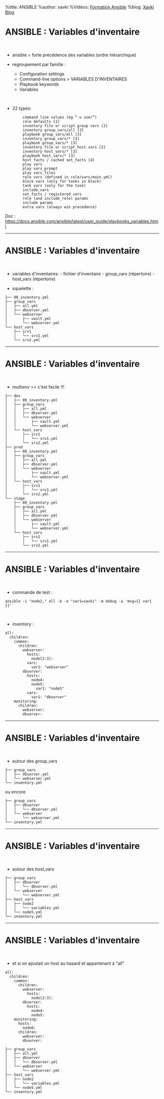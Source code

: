 %title: ANSIBLE
%author: xavki
%Vidéos: [Formation Ansible](https://www.youtube.com/playlist?list=PLn6POgpklwWoCpLKOSw3mXCqbRocnhrh-)
%blog: [Xavki Blog](https://xavki.blog)


# ANSIBLE : Variables d'inventaire



<br>

* ansible = forte précédence des variables (ordre hiérarchique)

* regroupement par famille :
    * Configuration settings
    * Command-line options 		> VARIABLES D'INVENTAIRES 
    * Playbook keywords
    * Variables

<br>

* 22 types: 

```
        command line values (eg “-u user”)
        role defaults [1]
        inventory file or script group vars [2]
        inventory group_vars/all [3]
        playbook group_vars/all [3]
        inventory group_vars/* [3]
        playbook group_vars/* [3]
        inventory file or script host vars [2]
        inventory host_vars/* [3]
        playbook host_vars/* [3]
        host facts / cached set_facts [4]
        play vars
        play vars_prompt
        play vars_files
        role vars (defined in role/vars/main.yml)
        block vars (only for tasks in block)
        task vars (only for the task)
        include_vars
        set_facts / registered vars
        role (and include_role) params
        include params
        extra vars (always win precedence)
```

Doc : https://docs.ansible.com/ansible/latest/user_guide/playbooks_variables.html


----------------------------------------------------------------------------------------------


# ANSIBLE : Variables d'inventaire


<br>

* variables d'inventaires:
		- fichier d'inventaire
		- group_vars (répertoire)
		- host_vars (répertoire)

* squelette :

```
├── 00_inventory.yml
├── group_vars
│   ├── all.yml
│   ├── dbserver.yml
│   └── webserver
│       ├── vault.yml
│       └── webserver.yml
└── host_vars
    ├── srv1
    │   └── srv1.yml
    └── srv2.yml
```

----------------------------------------------------------------------------------------------

# ANSIBLE : Variables d'inventaire

<br>

* multienv >> c'est facile !!!

```
├── dev
│   ├── 00_inventory.yml
│   ├── group_vars
│   │   ├── all.yml
│   │   ├── dbserver.yml
│   │   └── webserver
│   │       ├── vault.yml
│   │       └── webserver.yml
│   └── host_vars
│       ├── srv1
│       │   └── srv1.yml
│       └── srv2.yml
├── prod
│   ├── 00_inventory.yml
│   ├── group_vars
│   │   ├── all.yml
│   │   ├── dbserver.yml
│   │   └── webserver
│   │       ├── vault.yml
│   │       └── webserver.yml
│   └── host_vars
│       ├── srv1
│       │   └── srv1.yml
│       └── srv2.yml
└── stage
    ├── 00_inventory.yml
    ├── group_vars
    │   ├── all.yml
    │   ├── dbserver.yml
    │   └── webserver
    │       ├── vault.yml
    │       └── webserver.yml
    └── host_vars
        ├── srv1
        │   └── srv1.yml
        └── srv2.yml
```


----------------------------------------------------------------------------------------------

# ANSIBLE : Variables d'inventaire


<br>

* commande de test :

```
ansible -i "node2," all -b -e "var1=xavki" -m debug -a 'msg={{ var1 }}'
```

<br>

* inventory :

```
all:
  children:
    common:
      children:
        webserver:
          hosts:
            node[2:3]:
          vars:
            var1: "webserver"
        dbserver:
          hosts:
            node4:
            node5:
              var1: "node5"
          vars:
            var1: "dbserver"
    monitoring:
      children:
        webserver:
        dbserver:
```

----------------------------------------------------------------------------------------------

# ANSIBLE : Variables d'inventaire


<br>

* autour des group_vars

```
├── group_vars
│   ├── dbserver.yml
│   └── webserver.yml
└── inventory.yml
```

ou encore

```
├── group_vars
│   ├── dbserver
│   │   └── dbserver.yml
│   └── webserver
│       └── webserver.yml
└── inventory.yml
```

----------------------------------------------------------------------------------------------

# ANSIBLE : Variables d'inventaire


<br>

* autour des host_vars

```
├── group_vars
│   ├── dbserver
│   │   └── dbserver.yml
│   └── webserver
│       └── webserver.yml
├── host_vars
│   ├── node2
│   │   └── variables.yml
│   └── node5.yml
└── inventory.yml
```

----------------------------------------------------------------------------------------------

# ANSIBLE : Variables d'inventaire


<br>

* et si on ajoutait un host au hasard et appartenant à "all"

```
all:
  children:
    common:
      children:
        webserver:
          hosts:
            node[2:3]:
        dbserver:
          hosts:
            node4:
            node5:
    monitoring:
      hosts:
        node6:
      children:
        webserver:
        dbserver:
```

```
├── group_vars
│   ├── all.yml
│   ├── dbserver
│   │   └── dbserver.yml
│   └── webserver
│       └── webserver.yml
├── host_vars
│   ├── node2
│   │   └── variables.yml
│   └── node5.yml
└── inventory.yml
```
